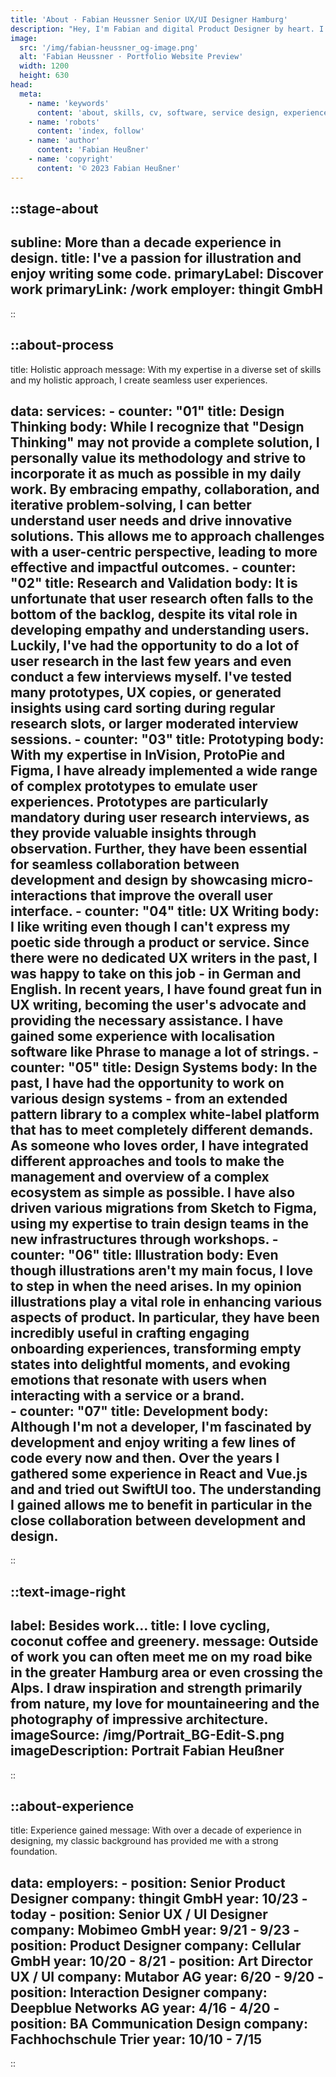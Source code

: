```yaml
---
title: 'About · Fabian Heussner Senior UX/UI Designer Hamburg'
description: "Hey, I'm Fabian and digital Product Designer by heart. I connect people's needs with aesthetics."
image:
  src: '/img/fabian-heussner_og-image.png'
  alt: 'Fabian Heussner · Portfolio Website Preview'
  width: 1200
  height: 630
head:
  meta:
    - name: 'keywords'
      content: 'about, skills, cv, software, service design, experience design, design thinking, design, ux, ui, ux/ui, product design, designer, agile, ux research, usability testing, wireframes, prototyping, ux writing, design systems, components, figma, hamburg'
    - name: 'robots'
      content: 'index, follow'
    - name: 'author'
      content: 'Fabian Heußner'
    - name: 'copyright'
      content: '© 2023 Fabian Heußner'
---
```




::stage-about
---
subline: More than a decade experience in design.
title: I've a passion for illustration and enjoy writing some code.
primaryLabel: Discover work
primaryLink: /work
employer: thingit GmbH
---
::

::about-process
---
title: Holistic approach
message: With my expertise in a diverse set of skills and my holistic approach, I create seamless user experiences.

data:
    services:
      - counter: "01"
        title: Design Thinking
        body: While I recognize that "Design Thinking" may not provide a complete solution, I personally value its methodology and strive to incorporate it as much as possible in my daily work. By embracing empathy, collaboration, and iterative problem-solving, I can better understand user needs and drive innovative solutions. This allows me to approach challenges with a user-centric perspective, leading to more effective and impactful outcomes.
      - counter: "02"
        title: Research and Validation
        body: It is unfortunate that user research often falls to the bottom of the backlog, despite its vital role in developing empathy and understanding users. Luckily, I've had the opportunity to do a lot of user research in the last few years and even conduct a few interviews myself. I've tested many prototypes, UX copies, or generated insights using card sorting during regular research slots, or larger moderated interview sessions.
      - counter: "03"
        title: Prototyping
        body: With my expertise in InVision, ProtoPie and Figma, I have already implemented a wide range of complex prototypes to emulate user experiences. Prototypes are particularly mandatory during user research interviews, as they provide valuable insights through observation. Further, they have been essential for seamless collaboration between development and design by showcasing micro-interactions that improve the overall user interface.
      - counter: "04"
        title: UX Writing
        body: I like writing even though I can't express my poetic side through a product or service. Since there were no dedicated UX writers in the past, I was happy to take on this job - in German and English. In recent years, I have found great fun in UX writing, becoming the user's advocate and providing the necessary assistance. I have gained some experience with localisation software like Phrase to manage a lot of strings.
      - counter: "05"
        title: Design Systems
        body: In the past, I have had the opportunity to work on various design systems - from an extended pattern library to a complex white-label platform that has to meet completely different demands. As someone who loves order, I have integrated different approaches and tools to make the management and overview of a complex ecosystem as simple as possible. I have also driven various migrations from Sketch to Figma, using my expertise to train design teams in the new infrastructures through workshops.
      - counter: "06"
        title: Illustration
        body: Even though illustrations aren't my main focus, I love to step in when the need arises. In my opinion illustrations play a vital role in enhancing various aspects of product. In particular, they have been incredibly useful in crafting engaging onboarding experiences, transforming empty states into delightful moments, and evoking emotions that resonate with users when interacting with a service or a brand.   
      - counter: "07"
        title: Development
        body: Although I'm not a developer, I'm fascinated by development and enjoy writing a few lines of code every now and then. Over the years I gathered some experience in React and Vue.js and and tried out SwiftUI too. The understanding I gained allows me to benefit in particular in the close collaboration between development and design.
---
::


::text-image-right
---
label: Besides work…
title: I love cycling, coconut coffee and greenery.
message: Outside of work you can often meet me on my road bike in the greater Hamburg area or even crossing the Alps. I draw inspiration and strength primarily from nature, my love for mountaineering and the photography of impressive architecture. 
imageSource: /img/Portrait_BG-Edit-S.png
imageDescription: Portrait Fabian Heußner
---
::


::about-experience
---
title: Experience gained
message: With over a decade of experience in designing, my classic background has provided me with a strong foundation.

data:
    employers:
      - position: Senior Product Designer
        company: thingit GmbH
        year: 10/23 - today
      - position: Senior UX / UI Designer
        company: Mobimeo GmbH
        year: 9/21 - 9/23
      - position: Product Designer
        company: Cellular GmbH
        year: 10/20 - 8/21
      - position: Art Director UX / UI
        company: Mutabor AG
        year: 6/20 - 9/20
      - position: Interaction Designer
        company: Deepblue Networks AG
        year: 4/16 - 4/20
      - position: BA Communication Design
        company: Fachhochschule Trier
        year: 10/10 - 7/15
---
::

